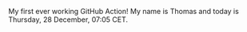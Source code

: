 My first ever working GitHub Action!
My name is Thomas and today is Thursday, 28 December, 07:05 CET. 
